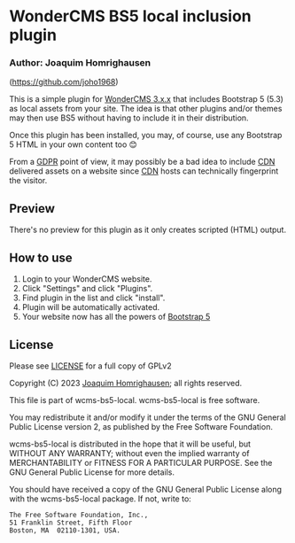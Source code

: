 # WonderCMS BS5 local inclusion plugin
### Author: Joaquim Homrighausen
(https://github.com/joho1968)

This is a simple plugin for [WonderCMS 3.x.x](https://www.wondercms.com/) that
includes Bootstrap 5 (5.3) as local assets from your site. The idea is that
other plugins and/or themes may then use BS5 without having to include it in
their distribution.

Once this plugin has been installed, you may, of course, use any Bootstrap 5
HTML in your own content too :blush:

From a [GDPR](https://en.wikipedia.org/wiki/General_Data_Protection_Regulation)
point of view, it may possibly be a bad idea to include
[CDN](https://en.wikipedia.org/wiki/Content_delivery_network) delivered assets
on a website since
[CDN](https://en.wikipedia.org/wiki/Content_delivery_network) hosts can
technically fingerprint the visitor.

## Preview
There's no preview for this plugin as it only creates scripted (HTML) output.

## How to use
1. Login to your WonderCMS website.
2. Click "Settings" and click "Plugins".
3. Find plugin in the list and click "install".
4. Plugin will be automatically activated.
5. Your website now has all the powers of [Bootstrap 5](https://getbootstrap.com/)

## License

Please see [LICENSE](LICENSE) for a full copy of GPLv2

Copyright (C) 2023 [Joaquim Homrighausen](https://github.com/joho1968); all rights reserved.

This file is part of wcms-bs5-local. wcms-bs5-local is free software.

You may redistribute it and/or modify it under the terms of the GNU General
Public License version 2, as published by the Free Software Foundation.

wcms-bs5-local is distributed in the hope that it will be useful, but WITHOUT
ANY WARRANTY; without even the implied warranty of MERCHANTABILITY or FITNESS
FOR A PARTICULAR PURPOSE. See the GNU General Public License for more details.

You should have received a copy of the GNU General Public License along with
the wcms-bs5-local package. If not, write to:

```
The Free Software Foundation, Inc.,
51 Franklin Street, Fifth Floor
Boston, MA  02110-1301, USA.
```
